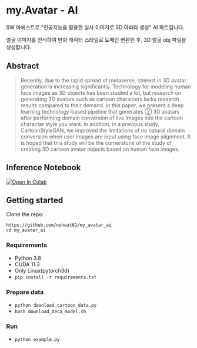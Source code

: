 # **my.Avatar - AI**

SW 마에스트로 "인공지능을 활용한 실사 이미지로 3D 아바타 생성" AI 파트입니다.

얼굴 이미지를 인식하여 만화 캐릭터 스타일로 도메인 변환한 후, 3D 얼굴 obj 파일을 생성합니다.

## Abstract
> Recently, due to the rapid spread of metaverse, interest in 3D avatar generation is increasing significantly. Technology for modeling human face images as 3D objects has been studied a lot, but research on generating 3D avatars such as cartoon characters lacks research results compared to their demand. In this paper, we present a deep learning technology-based pipeline that generates ② 3D avatars after performing domain conversion of live images into the cartoon character style you want. In addition, in a previous study, CartoonStyleGAN, we improved the limitations of no natural domain conversion when user images are input using face image alignment. It is hoped that this study will be the cornerstone of the study of creating 3D cartoon avatar objects based on human face images.

## Inference Notebook
<a href="https://colab.research.google.com/gist/noheat61/062a03245cf495cf3674df7a6cddfada/demo.ipynb" target="_parent"><img src="https://colab.research.google.com/assets/colab-badge.svg" alt="Open In Colab"/></a>


## **Getting started**

Clone the repo:
```
https://github.com/noheat61/my_avatar_ai
cd my_avatar_ai
```

### **Requirements**

* Python 3.8
* CUDA 11.3
* Only Linux(pytorch3d)
* `pip install -r requirements.txt`

### **Prepare data**

- `python download_cartoon_data.py`
- `bash download_deca_model.sh`

### **Run**
- `python example.py`
